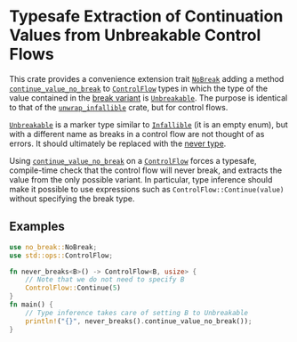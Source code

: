 # Typesafe Extraction of Continuation Values from Unbreakable Control Flows

This crate provides a convenience extension trait [`NoBreak`] adding a method
[`continue_value_no_break`] to [`ControlFlow`] types in which the type of the
value contained in the [break variant] is [`Unbreakable`]. The purpose is
identical to that of the [`unwrap_infallible`] crate, but for control flows.

[`Unbreakable`] is a marker type similar to [`Infallible`] (it is an empty
enum), but with a different name as breaks in a control flow are not
thought of as errors. It should ultimately be replaced with the
[never type].

Using [`continue_value_no_break`] on a [`ControlFlow`] forces a typesafe,
compile-time check that the control flow will never break, and extracts the
value from the only possible variant. In particular, type inference should make
it possible to use expressions such as `ControlFlow::Continue(value)`
without specifying the break type.

## Examples

```rust
use no_break::NoBreak;
use std::ops::ControlFlow;

fn never_breaks<B>() -> ControlFlow<B, usize> {
    // Note that we do not need to specify B
    ControlFlow::Continue(5)
}
fn main() {
    // Type inference takes care of setting B to Unbreakable
    println!("{}", never_breaks().continue_value_no_break());
}
 ```

[`NoBreak`]: <https://docs.rs/no-break/latest/no_break/trait.NoBreak.html>
[`ControlFlow`]: https://doc.rust-lang.org/std/ops/enum.ControlFlow.html
[`Unbreakable`]: <https://docs.rs/no-break/latest/no_break/enum.Unbreakable.html>
[`unwrap_infallible`]: <https://crates.io/crates/unwrap-infallible>
[`Infallible`]: <https://doc.rust-lang.org/std/convert/enum.Infallible.html>
[`continue_value_no_break`]: <https://docs.rs/no-break/latest/no_break/trait.NoBreak.html#tymethod.continue_value_no_break>
[never type]: <https://doc.rust-lang.org/std/primitive.never.html>
[break variant]: <https://doc.rust-lang.org/std/ops/enum.ControlFlow.html#variant.Break>

